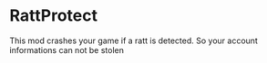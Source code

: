 # RattProtect
This mod crashes your game if a ratt is detected. So your account informations can not be stolen 
